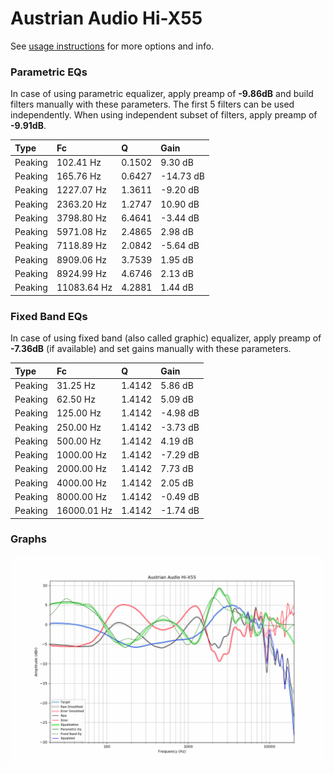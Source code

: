 # Austrian Audio Hi-X55
See [usage instructions](https://github.com/jaakkopasanen/AutoEq#usage) for more options and info.

### Parametric EQs
In case of using parametric equalizer, apply preamp of **-9.86dB** and build filters manually
with these parameters. The first 5 filters can be used independently.
When using independent subset of filters, apply preamp of **-9.91dB**.

| Type    | Fc          |      Q | Gain      |
|:--------|:------------|:-------|:----------|
| Peaking | 102.41 Hz   | 0.1502 | 9.30 dB   |
| Peaking | 165.76 Hz   | 0.6427 | -14.73 dB |
| Peaking | 1227.07 Hz  | 1.3611 | -9.20 dB  |
| Peaking | 2363.20 Hz  | 1.2747 | 10.90 dB  |
| Peaking | 3798.80 Hz  | 6.4641 | -3.44 dB  |
| Peaking | 5971.08 Hz  | 2.4865 | 2.98 dB   |
| Peaking | 7118.89 Hz  | 2.0842 | -5.64 dB  |
| Peaking | 8909.06 Hz  | 3.7539 | 1.95 dB   |
| Peaking | 8924.99 Hz  | 4.6746 | 2.13 dB   |
| Peaking | 11083.64 Hz | 4.2881 | 1.44 dB   |

### Fixed Band EQs
In case of using fixed band (also called graphic) equalizer, apply preamp of **-7.36dB**
(if available) and set gains manually with these parameters.

| Type    | Fc          |      Q | Gain     |
|:--------|:------------|:-------|:---------|
| Peaking | 31.25 Hz    | 1.4142 | 5.86 dB  |
| Peaking | 62.50 Hz    | 1.4142 | 5.09 dB  |
| Peaking | 125.00 Hz   | 1.4142 | -4.98 dB |
| Peaking | 250.00 Hz   | 1.4142 | -3.73 dB |
| Peaking | 500.00 Hz   | 1.4142 | 4.19 dB  |
| Peaking | 1000.00 Hz  | 1.4142 | -7.29 dB |
| Peaking | 2000.00 Hz  | 1.4142 | 7.73 dB  |
| Peaking | 4000.00 Hz  | 1.4142 | 2.05 dB  |
| Peaking | 8000.00 Hz  | 1.4142 | -0.49 dB |
| Peaking | 16000.01 Hz | 1.4142 | -1.74 dB |

### Graphs
![](./Austrian%20Audio%20Hi-X55.png)